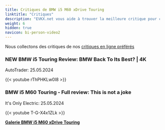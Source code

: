 ```yaml
---
title: Critiques de BMW i5 M60 xDrive Touring
linktitle: "Critiques"
description: "EVKX.net vous aide à trouver la meilleure critique pour ce modèle."
weight: 6
hidden: true
navicon: bi-person-video2
---
```

Nous collectons des critiques de nos [critiques en ligne préférés](../../../../../guides/evreviewers/)

<div class="container text-center shadow p-2 pe-4 mb-5 bg-body-tertiary rounded border">
<h3>NEW BMW i5 Touring Review: BMW Back To Its Best? | 4K</h3>
<p>AutoTrader: 25.05.2024</p>

{{< youtube rThPHKLw0I8 >}}

</div>
<div class="container text-center shadow p-2 pe-4 mb-5 bg-body-tertiary rounded border">
<h3>BMW i5 M60 Touring - Full review: This is not a joke</h3>
<p>It's Only Electric: 25.05.2024</p>

{{< youtube T-G-X4x1ZLk >}}

</div>
<div class="mt-3 mb-3">
<a href="../gallery/" class="text-decoration-none text-black">
<strong><i class="bi-arrow-left"></i>Galerie  </strong>
</a>
<a href="../" class="text-decoration-none text-black float-end">
<strong>BMW i5 M60 xDrive Touring <i class="bi-arrow-right"></i></strong>
</a>
</div>
